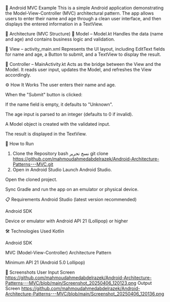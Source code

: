 📱 Android MVC Example
This is a simple Android application demonstrating the Model-View-Controller (MVC) architectural pattern. The app allows users to enter their name and age through a clean user interface, and then displays the entered information in a TextView.

🧱 Architecture (MVC Structure)
🔹 Model – Model.kt
Handles the data (name and age) and contains business logic and validation.

🔹 View – activity_main.xml
Represents the UI layout, including EditText fields for name and age, a Button to submit, and a TextView to display the result.

🔹 Controller – MainActivity.kt
Acts as the bridge between the View and the Model. It reads user input, updates the Model, and refreshes the View accordingly.

⚙️ How It Works
The user enters their name and age.

When the "Submit" button is clicked:

If the name field is empty, it defaults to "Unknown".

The age input is parsed to an integer (defaults to 0 if invalid).

A Model object is created with the validated input.

The result is displayed in the TextView.

🚀 How to Run
1. Clone the Repository
bash
نسخ
تحرير
git clone https://github.com/mahmoudahmedabdelrazek/Android-Architecture-Patterns---MVC.git
2. Open in Android Studio
Launch Android Studio.

Open the cloned project.

Sync Gradle and run the app on an emulator or physical device.

📋 Requirements
Android Studio (latest version recommended)

Android SDK

Device or emulator with Android API 21 (Lollipop) or higher

🛠️ Technologies Used
Kotlin

Android SDK

MVC (Model-View-Controller) Architecture Pattern

Minimum API 21 (Android 5.0 Lollipop)

📸 Screenshots
User Input Screen
https://github.com/mahmoudahmedabdelrazek/Android-Architecture-Patterns---MVC/blob/main/Screenshot_20250406_120123.png
Output Screen
https://github.com/mahmoudahmedabdelrazek/Android-Architecture-Patterns---MVC/blob/main/Screenshot_20250406_120136.png
